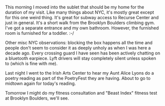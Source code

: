 This morning I moved into the sublet that should be my home for the duration of my visit. Like many things about NYC, it's mostly great except for this one weird thing. It's great for subway access to Recurse Center and just in general. It's a short walk from the Brooklyn Boulders climbing gym. I've got a separate entrance and my own bathroom. However, the furnished room is furnished for a toddler. :-/

Other misc NYC observations: blocking the box happens all the time and people don't seem to consider it as deeply unholy as when I was here a decade ago. Every crossing guard I have seen has been actively chatting on a bluetooth earpiece. Lyft drivers will stay completely silent unless spoken to (which is fine with me).

Last night I went to the Irish Arts Center to hear my Aunt Alice Lyons do a poetry reading as part of the PoetryFest they are having. About to go to midtown again for today's reading.

Tomorrow I might do my fitness consultation and "Beast Index" fitness test at Brooklyn Boulders, we'll see.

